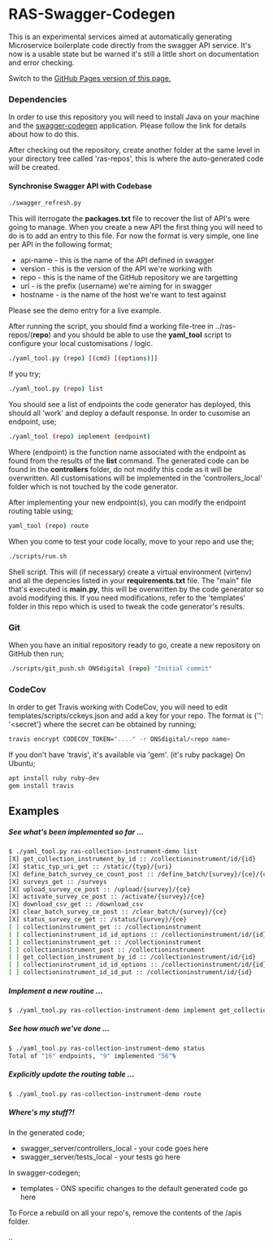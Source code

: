 # RAS-Swagger-Codegen

This is an experimental services aimed at automatically generating Microservice boilerplate code directly from the swagger API service. It's now is a usable state but be warned it's still a little short on documentation and error checking.

Switch to the [GitHub Pages version of this page.](https://onsdigital.github.io/ras-swagger-codegen/)

### Dependencies

In order to use this repository you will need to install Java on your machine and the [swagger-codegen](https://github.com/swagger-api/swagger-codegen) application. Please follow the link for details about how to do this.

After checking out the repository, create another folder at the same level in your directory tree called 'ras-repos', this is where the auto-generated code will be created.

#### Synchronise Swagger API with Codebase

```bash
./swagger_refresh.py
```

This will iterrogate the **packages.txt** file to recover the list of API's were going to manage. When you create a new API the first thing you will need to do is to add an entry to this file. For now the format is very simple, one line per API in the following format;

* api-name - this is the name of the API defined in swagger
* version  - this is the version of the API we're working with
* repo     - this is the name of the GitHub repository we are targetting
* url      - is the prefix (username) we're aiming for in swagger
* hostname - is the name of the host we're want to test against

Please see the demo entry for a live example.

After running the script, you should find a working file-tree in ../ras-repos/(**repo**) and you should be able to
use the **yaml_tool** script to configure your local customisations / logic.

```bash
./yaml_tool.py (repo) [(cmd) [(options)]]
```
If you try;

```bash
./yaml_tool.py (repo) list
```
You should see a list of endpoints the code generator has deployed, this should all 'work' and deploy a default response. In order to cusomise an endpoint, use;

```bash
./yaml_tool (repo) implement (endpoint)
```

Where (endpoint) is the function name associated with the endpoint as found from the results of the **list** command. The generated code can be found in the **controllers** folder, do not modify this code as it will be overwritten. All customisations will be implemented in the 'controllers_local' folder which is not touched by the code generator.

After implementing your new endpoint(s), you can modify the endpoint routing table using;

```bash
yaml_tool (repo) route
```

When you come to test your code locally, move to your repo and use the;

```bash
./scripts/run.sh
```

Shell script. This will (if necessary) create a virtual environment (virtenv) and all the depencies listed in your **requirements.txt** file. The "main" file that's executed is **__main__.py**, this will be overwritten by the code generator so avoid modifying this. If you need modifications, refer to the 'templates' folder in this repo which is used to tweak the code generator's results.

### Git

When you have an initial repository ready to go, create a new repository on GitHub then run;

```bash
./scripts/git_push.sh ONSdigital (repo) "Initial commit"
```

### CodeCov

In order to get Travis working with CodeCov, you will need to edit templates/scripts/cckeys.json and add a key
for your repo. The format is {'<repo name>': '<secret'} where the secret can be obtained by running;

```bash
travis encrypt CODECOV_TOKEN="...." -r ONSdigital/<repo name>
```

If you don't have 'travis', it's available via 'gem'. (it's ruby package)
On Ubuntu;
```bash
apt install ruby ruby-dev
gem install travis
```

## Examples

##### See what's been implemented so far ...

```bash
$ ./yaml_tool.py ras-collection-instrument-demo list
[X] get_collection_instrument_by_id :: /collectioninstrument/id/{id}
[X] static_typ_uri_get :: /static/{typ}/{uri}
[X] define_batch_survey_ce_count_post :: /define_batch/{survey}/{ce}/{count}
[X] surveys_get :: /surveys
[X] upload_survey_ce_post :: /upload/{survey}/{ce}
[X] activate_survey_ce_post :: /activate/{survey}/{ce}
[X] download_csv_get :: /download_csv
[X] clear_batch_survey_ce_post :: /clear_batch/{survey}/{ce}
[X] status_survey_ce_get :: /status/{survey}/{ce}
[ ] collectioninstrument_get :: /collectioninstrument
[ ] collectioninstrument_id_id_options :: /collectioninstrument/id/{id}
[ ] collectioninstrument_get :: /collectioninstrument
[ ] collectioninstrument_post :: /collectioninstrument
[ ] get_collection_instrument_by_id :: /collectioninstrument/id/{id}
[ ] collectioninstrument_id_id_options :: /collectioninstrument/id/{id}
[ ] collectioninstrument_id_id_put :: /collectioninstrument/id/{id}
```

##### Implement a new routine ...
```bash
$ ./yaml_tool.py ras-collection-instrument-demo implement get_collection_instrument_by_id
```

##### See how much we've done ...
```bash
$ ./yaml_tool.py ras-collection-instrument-demo status
Total of "16" endpoints, "9" implemented "56"%
```

##### Explicitly update the routing table ...
```bash
$ ./yaml_tool.py ras-collection-instrument-demo route
```
##### Where's my stuff?!

In the generated code;

* swagger_server/controllers_local - your code goes here
* swagger_server/tests_local - your tests go here

In swagger-codegen;

* templates - ONS specific changes to the default generated code go here

To Force a rebuild on all your repo's, remove the contents of the /apis folder.

..
